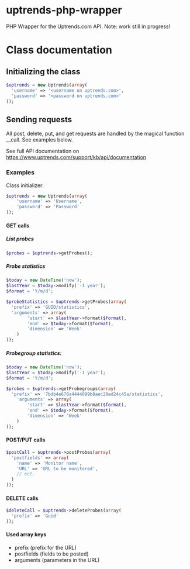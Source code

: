 # uptrends-php-wrapper
PHP Wrapper for the Uptrends.com API. Note: work still in progress!

# Class documentation

## Initializing the class
```php
$uptrends = new Uptrends(array(
  'username' => '<username on uptrends.com>',
  'password' => '<password on uptrends.com>'
));
```

## Sending requests
All post, delete, put, and get requests are handled by the magical function __call. See examples below.

See full API documentation on https://www.uptrends.com/support/kb/api/documentation

### Examples
Class initializer:
```php
$uptrends = new Uptrends(array(
	'username' => 'Username', 
	'password' => 'Password'
));
```

#### GET calls
##### List probes
```php
$probes = $uptrends->getProbes();
```

##### Probe statistics
```php
$today = new DateTime('now');
$lastYear = $today->modify('-1 year');
$format = 'Y/m/d';

$probeStatistics = $uptrends->getProbes(array(
  'prefix' => 'GUID/statistics',
  'arguments' => array(
		'start' => $lastYear->format($format),
		'end' => $today->format($format),
		'dimension' => 'Week'
	)
));
```

##### Probegroup statistics:
```php
$today = new DateTime('now');
$lastYear = $today->modify('-1 year');
$format = 'Y/m/d';

$probes = $uptrends->getProbegroups(array(
  'prefix' => '7bdb4e670a4444099b8aec20ed24c45a/statistics',
	'arguments' => array(
		'start' => $lastYear->format($format),
		'end' => $today->format($format),
		'dimension' => 'Week'
	)
));
```

#### POST/PUT calls
```php
$postCall = $uptrends->postProbes(array(
  'postfields' => array(
    'name' => 'Monitor name',
    'URL' => 'URL to be monitored',
    // ect.
  )
));
```

#### DELETE calls
```php
$deleteCall = $uptrends->deleteProbes(array(
  'prefix' => 'Guid'
));
```

#### Used array keys
* prefix (prefix for the URL)
* postfields (fields to be posted)
* arguments (parameters in the URL)

